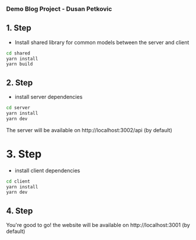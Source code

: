 ### Demo Blog Project - Dusan Petkovic


## 1. Step 

- Install shared library for common models between the server and client 
```bash
cd shared
yarn install 
yarn build
```


## 2. Step 
- install server dependencies 
```bash 
cd server
yarn install
yarn dev
```
The server will be available on http://localhost:3002/api (by default)


# 3. Step

- install client dependencies 
```bash
cd client
yarn install
yarn dev
```

## 4. Step

You're good to go!
the website will be available on http://localhost:3001 (by default)